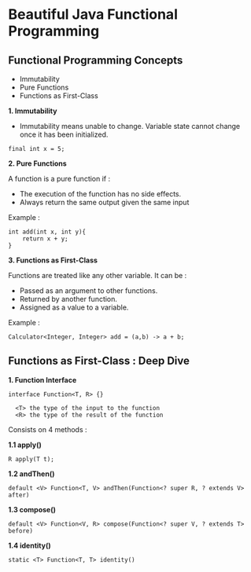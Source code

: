 # Beautiful Java Functional Programming

## Functional Programming Concepts

- Immutability
- Pure Functions
- Functions as First-Class

**1. Immutability**

- Immutability means unable to change. Variable state cannot change once it has been initialized.

```
final int x = 5;
```

**2. Pure Functions**

A function is a pure function if :

- The execution of the function has no side effects.
- Always return the same output given the same input

Example :

```
int add(int x, int y){
	return x + y;
}
```


**3. Functions as First-Class**

Functions are treated like any other variable. It can be : 

- Passed as an argument to other functions.
- Returned by another function.
- Assigned as a value to a variable.

Example :

```
Calculator<Integer, Integer> add = (a,b) -> a + b;
```

## Functions as First-Class : Deep Dive

**1. Function Interface**

```
interface Function<T, R> {}

  <T> the type of the input to the function
  <R> the type of the result of the function
```
Consists on 4 methods :

**1.1 apply()**

```
R apply(T t);
```

**1.2 andThen()**

```
default <V> Function<T, V> andThen(Function<? super R, ? extends V> after)
```

**1.3 compose()**

```
default <V> Function<V, R> compose(Function<? super V, ? extends T> before)
```

**1.4 identity()**

```
static <T> Function<T, T> identity()
```